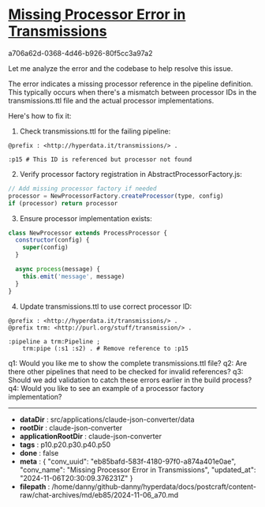 # [Missing Processor Error in Transmissions](https://claude.ai/chat/eb85bafd-583f-4180-97f0-a874a401e0ae)

a706a62d-0368-4d46-b926-80f5cc3a97a2

 Let me analyze the error and the codebase to help resolve this issue.

The error indicates a missing processor reference in the pipeline definition. This typically occurs when there's a mismatch between processor IDs in the transmissions.ttl file and the actual processor implementations.

Here's how to fix it:

1. Check transmissions.ttl for the failing pipeline:
```turtle
@prefix : <http://hyperdata.it/transmissions/> .

:p15 # This ID is referenced but processor not found
```

2. Verify processor factory registration in AbstractProcessorFactory.js:
```javascript
// Add missing processor factory if needed
processor = NewProcessorFactory.createProcessor(type, config)  
if (processor) return processor
```

3. Ensure processor implementation exists:
```javascript
class NewProcessor extends ProcessProcessor {
  constructor(config) {
    super(config)
  }

  async process(message) {
    this.emit('message', message) 
  }
}
```

4. Update transmissions.ttl to use correct processor ID:
```turtle
@prefix : <http://hyperdata.it/transmissions/> .
@prefix trm: <http://purl.org/stuff/transmission/> .

:pipeline a trm:Pipeline ;
    trm:pipe (:s1 :s2) . # Remove reference to :p15
```

q1: Would you like me to show the complete transmissions.ttl file?
q2: Are there other pipelines that need to be checked for invalid references?
q3: Should we add validation to catch these errors earlier in the build process?
q4: Would you like to see an example of a processor factory implementation?

---

* **dataDir** : src/applications/claude-json-converter/data
* **rootDir** : claude-json-converter
* **applicationRootDir** : claude-json-converter
* **tags** : p10.p20.p30.p40.p50
* **done** : false
* **meta** : {
  "conv_uuid": "eb85bafd-583f-4180-97f0-a874a401e0ae",
  "conv_name": "Missing Processor Error in Transmissions",
  "updated_at": "2024-11-06T20:30:09.376231Z"
}
* **filepath** : /home/danny/github-danny/hyperdata/docs/postcraft/content-raw/chat-archives/md/eb85/2024-11-06_a70.md